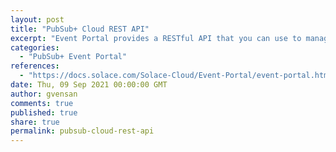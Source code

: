 ```yaml
---
layout: post
title: "PubSub+ Cloud REST API"
excerpt: "Event Portal provides a RESTful API that you can use to manage your data in the PubSub+ Cloud. Use the REST API to integrate other applications, systems, or client applications with Event Portal, and model or retrieve your event-driven architectures from your own client applications."
categories:
  - "PubSub+ Event Portal"
references:
  - "https://docs.solace.com/Solace-Cloud/Event-Portal/event-portal.htm"
date: Thu, 09 Sep 2021 00:00:00 GMT
author: gvensan
comments: true
published: true
share: true
permalink: pubsub-cloud-rest-api
---
```

